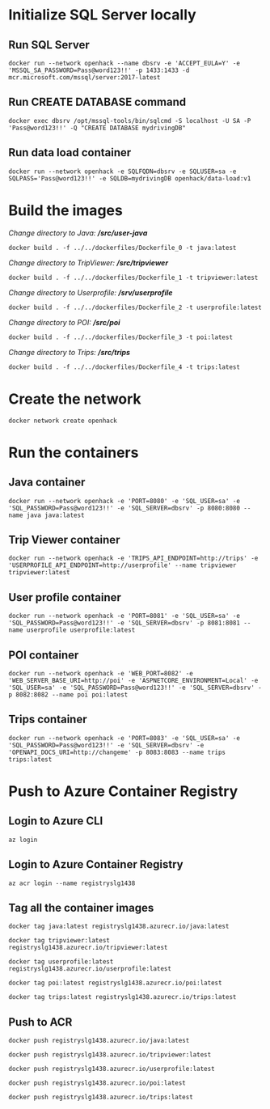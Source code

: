 # Initialize SQL Server locally
## Run SQL Server
`docker run --network openhack --name dbsrv -e 'ACCEPT_EULA=Y' -e 'MSSQL_SA_PASSWORD=Pass@word123!!' -p 1433:1433 -d mcr.microsoft.com/mssql/server:2017-latest`

## Run CREATE DATABASE command
`docker exec dbsrv /opt/mssql-tools/bin/sqlcmd -S localhost -U SA -P 'Pass@word123!!' -Q "CREATE DATABASE mydrivingDB"`

## Run data load container
`docker run --network openhack -e SQLFQDN=dbsrv -e SQLUSER=sa -e SQLPASS='Pass@word123!!' -e SQLDB=mydrivingDB openhack/data-load:v1`

# Build the images
*Change directory to Java: **/src/user-java***

`docker build . -f ../../dockerfiles/Dockerfile_0 -t java:latest`

*Change directory to TripViewer: **/src/tripviewer***

`docker build . -f ../../dockerfiles/Dockerfile_1 -t tripviewer:latest`

*Change directory to Userprofile: **/srv/userprofile***

`docker build . -f ../../dockerfiles/Dockerfile_2 -t userprofile:latest`

*Change directory to POI: **/src/poi***

`docker build . -f ../../dockerfiles/Dockerfile_3 -t poi:latest`

*Change directory to Trips: **/src/trips***

`docker build . -f ../../dockerfiles/Dockerfile_4 -t trips:latest`

# Create the network

`docker network create openhack`

# Run the containers
## Java container
`docker run --network openhack -e 'PORT=8080' -e 'SQL_USER=sa' -e 'SQL_PASSWORD=Pass@word123!!' -e 'SQL_SERVER=dbsrv' -p 8080:8080 --name java java:latest`

## Trip Viewer container
`docker run --network openhack -e 'TRIPS_API_ENDPOINT=http://trips' -e 'USERPROFILE_API_ENDPOINT=http://userprofile' --name tripviewer tripviewer:latest`

## User profile container
`docker run --network openhack -e 'PORT=8081' -e 'SQL_USER=sa' -e 'SQL_PASSWORD=Pass@word123!!' -e 'SQL_SERVER=dbsrv' -p 8081:8081 --name userprofile userprofile:latest`

## POI container
`docker run --network openhack -e 'WEB_PORT=8082' -e 'WEB_SERVER_BASE_URI=http://poi' -e 'ASPNETCORE_ENVIRONMENT=Local' -e 'SQL_USER=sa' -e 'SQL_PASSWORD=Pass@word123!!' -e 'SQL_SERVER=dbsrv' -p 8082:8082 --name poi poi:latest`

## Trips container
`docker run --network openhack -e 'PORT=8083' -e 'SQL_USER=sa' -e 'SQL_PASSWORD=Pass@word123!!' -e 'SQL_SERVER=dbsrv' -e 'OPENAPI_DOCS_URI=http://changeme' -p 8083:8083 --name trips trips:latest`

# Push to Azure Container Registry

## Login to Azure CLI
`az login`

## Login to Azure Container Registry
`az acr login --name registryslg1438`

## Tag all the container images
`docker tag java:latest registryslg1438.azurecr.io/java:latest`

`docker tag tripviewer:latest registryslg1438.azurecr.io/tripviewer:latest`

`docker tag userprofile:latest registryslg1438.azurecr.io/userprofile:latest`

`docker tag poi:latest registryslg1438.azurecr.io/poi:latest`

`docker tag trips:latest registryslg1438.azurecr.io/trips:latest`

## Push to ACR

`docker push registryslg1438.azurecr.io/java:latest`

`docker push registryslg1438.azurecr.io/tripviewer:latest`

`docker push registryslg1438.azurecr.io/userprofile:latest`

`docker push registryslg1438.azurecr.io/poi:latest`

`docker push registryslg1438.azurecr.io/trips:latest`